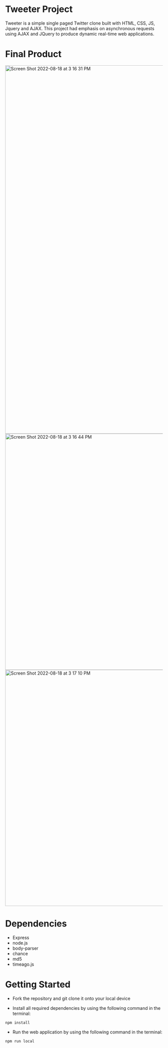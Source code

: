 # Tweeter Project

Tweeter is a simple single paged Twitter clone built with HTML, CSS, JS, Jquery and AJAX. This project had emphasis on asynchronous requests using AJAX and JQuery to produce dynamic real-time web applications.

# Final Product
<img width="1174" alt="Screen Shot 2022-08-18 at 3 16 31 PM" src="https://user-images.githubusercontent.com/55267263/185476381-6869920b-4364-41f3-ad66-34cfa142d208.png">
<img width="753" alt="Screen Shot 2022-08-18 at 3 16 44 PM" src="https://user-images.githubusercontent.com/55267263/185476396-c9dc7aba-392a-4ae4-bbc9-a9385d075137.png">
<img width="753" alt="Screen Shot 2022-08-18 at 3 17 10 PM" src="https://user-images.githubusercontent.com/55267263/185476411-9f9f795f-0d48-40cf-a53d-3e67706cba54.png">


# Dependencies
- Express
- node.js
- body-parser
- chance
- md5
- timeago.js

# Getting Started

- Fork the repository and git clone it onto your local device

- Install all required dependencies by using the following command in the terminal:

```
npm install
```

- Run the web application by using the following command in the terminal:

```
npm run local
```


